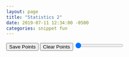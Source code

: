 ```yaml
---
layout: page
title: "Statistics 2"
date: 2019-07-11 12:34:00 -0500
categories: snippet fun
---
```



<canvas id="canvas" width="600" height="400"></canvas>
<button type="button" onclick="savePoints()">Save Points</button>
<button type="button" onclick="clearPoints()">Clear Points</button>
<input id="slider_scale" type="range" min="5.0" max="20.0" value="1.0" />
<br/>
<p id="label_count"></p>
<p id="label_meanx"></p>
<p id="label_meany"></p>
<p id="label_varX"></p>
<p id="label_varY"></p>
<p id="label_covar"></p>
<p id="label_corr"></p>

<script src="/scripts/stat/CalculationData.js"></script>
<script src="/scripts/stat/Graph.js"></script>
<script src="/scripts/stat/main.js"></script>